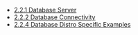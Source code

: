 * [2.2.1 Database Server](2.2.1-Database-Server)
* [2.2.2 Database Connectivity](2.2.2-Database-Connectivity)
* [2.2.4 Database Distro Specific Examples](2.2.4-Database-Distro-Specific-Examples)

